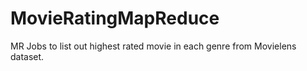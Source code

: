 # MovieRatingMapReduce
MR Jobs to list out highest rated movie in each genre from Movielens dataset. 
